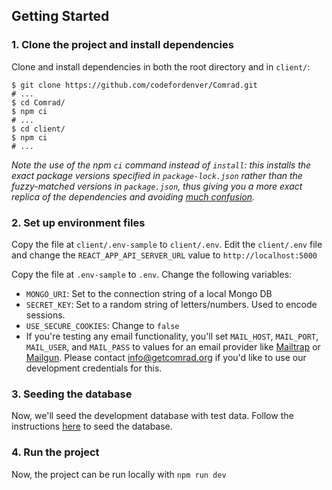 ## Getting Started

### 1. Clone the project and install dependencies

Clone and install dependencies in both the root directory and in `client/`:

```shell
$ git clone https://github.com/codefordenver/Comrad.git
# ...
$ cd Comrad/
$ npm ci
# ...
$ cd client/
$ npm ci
# ...
```

_Note the use of the npm `ci` command instead of `install`: this installs the exact package versions specified in `package-lock.json` rather than the fuzzy-matched versions in `package.json`, thus giving you a more exact replica of the dependencies and avoiding [much confusion](https://stackoverflow.com/questions/45022048/why-does-npm-install-rewrite-package-lock-json)._

### 2. Set up environment files

Copy the file at `client/.env-sample` to `client/.env`. Edit the `client/.env` file and change the `REACT_APP_API_SERVER_URL` value to `http://localhost:5000`

Copy the file at `.env-sample` to `.env`. Change the following variables:
- `MONGO_URI`: Set to the connection string of a local Mongo DB
- `SECRET_KEY`: Set to a random string of letters/numbers. Used to encode sessions.
- `USE_SECURE_COOKIES`: Change to `false`
- If you're testing any email functionality, you'll set `MAIL_HOST`, `MAIL_PORT`, `MAIL_USER`, and `MAIL_PASS` to values for an email provider like [Mailtrap](https://mailtrap.io) or [Mailgun](https://mailgun.com). Please contact [info@getcomrad.org](mailto:info@getcomrad.org) if you'd like to use our development credentials for this.

### 3. Seeding the database

Now, we'll seed the development database with test data. Follow the instructions [here](seeding_database.md) to seed the database.

### 4. Run the project

Now, the project can be run locally with `npm run dev`
